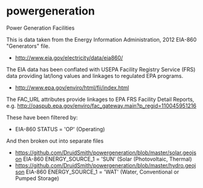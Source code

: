 powergeneration
===============

Power Generation Facilities

This is data taken from the Energy Information Administration, 2012 EIA-860  "Generators" file.

- http://www.eia.gov/electricity/data/eia860/

The EIA data has been conflated with USEPA Facility Registry Service (FRS) data providing lat/long values and linkages to regulated EPA programs.

- http://www.epa.gov/enviro/html/fii/index.html

The FAC_URL attributes provide linkages to EPA FRS Facility Detail Reports, e.g. http://oaspub.epa.gov/enviro/fac_gateway.main?p_regid=110045951216

These have been filtered by: 
- EIA-860 STATUS = 'OP' (Operating)

And then broken out into separate files
- https://github.com/DruidSmith/powergeneration/blob/master/solar.geojson EIA-860 ENERGY_SOURCE_1 = 'SUN' (Solar (Photovoltaic, Thermal)
- https://github.com/DruidSmith/powergeneration/blob/master/hydro.geojson EIA-860 ENERGY_SOURCE_1 = 'WAT' (Water, Conventional or Pumped Storage)
